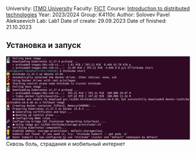 University: [ITMO University](https://itmo.ru/ru/)
Faculty: [FICT](https://fict.itmo.ru)
Course: [Introduction to distributed technologies](https://github.com/itmo-ict-faculty/introduction-to-distributed-technologies)
Year: 2023/2024
Group: K4110c
Author: Solovev Pavel Alekseevich
Lab: Lab1
Date of create: 29.09.2023
Date of finished: 21.10.2023

## Установка и запуск

![Установка](pictures/start.png)
Сквозь боль, страдания и мобильный интернет